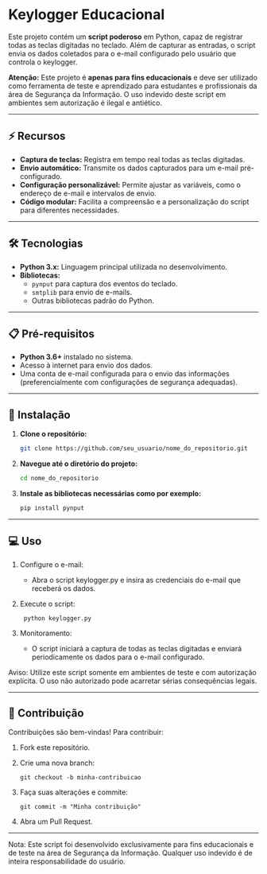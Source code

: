 # Keylogger Educacional

Este projeto contém um **script poderoso** em Python, capaz de registrar todas as teclas digitadas no teclado. Além de capturar as entradas, o script envia os dados coletados para o e-mail configurado pelo usuário que controla o keylogger.

**Atenção:** Este projeto é **apenas para fins educacionais** e deve ser utilizado como ferramenta de teste e aprendizado para estudantes e profissionais da área de Segurança da Informação. O uso indevido deste script em ambientes sem autorização é ilegal e antiético.

---

## ⚡ Recursos
- **Captura de teclas:** Registra em tempo real todas as teclas digitadas.
- **Envio automático:** Transmite os dados capturados para um e-mail pré-configurado.
- **Configuração personalizável:** Permite ajustar as variáveis, como o endereço de e-mail e intervalos de envio.
- **Código modular:** Facilita a compreensão e a personalização do script para diferentes necessidades.

---

## 🛠 Tecnologias
- **Python 3.x:** Linguagem principal utilizada no desenvolvimento.
- **Bibliotecas:**
  - `pynput` para captura dos eventos do teclado.
  - `smtplib` para envio de e-mails.
  - Outras bibliotecas padrão do Python.

---

## 📋 Pré-requisitos
- **Python 3.6+** instalado no sistema.
- Acesso à internet para envio dos dados.
- Uma conta de e-mail configurada para o envio das informações (preferencialmente com configurações de segurança adequadas).

---

## 🔧 Instalação
1. **Clone o repositório:**
   ```bash
   git clone https://github.com/seu_usuario/nome_do_repositorio.git

2. **Navegue até o diretório do projeto:**
   ```bash
   cd nome_do_repositorio

3. **Instale as bibliotecas necessárias como por exemplo:**

     ```bash
     pip install pynput
     ```

---

## 💻 Uso  
1. Configure o e-mail:

   - Abra o script keylogger.py e insira as credenciais do e-mail que receberá os dados.
     
2. Execute o script:

     ```
      python keylogger.py
    ```

3. Monitoramento:

   - O script iniciará a captura de todas as teclas digitadas e enviará periodicamente os dados para o e-mail configurado.

Aviso: Utilize este script somente em ambientes de teste e com autorização explícita. O uso não autorizado pode acarretar sérias consequências legais.

---

## 🤝 Contribuição
Contribuições são bem-vindas! Para contribuir:

1. Fork este repositório.
2. Crie uma nova branch:

    ```
    git checkout -b minha-contribuicao
    ```

3. Faça suas alterações e commite:

    ```
    git commit -m "Minha contribuição"
    ```

4. Abra um Pull Request.

---

Nota: Este script foi desenvolvido exclusivamente para fins educacionais e de teste na área de Segurança da Informação. Qualquer uso indevido é de inteira responsabilidade do usuário.
